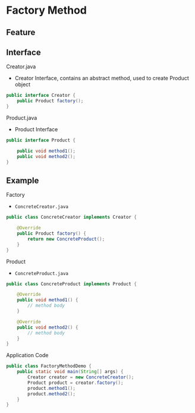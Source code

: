 # Factory Method

## Feature

## Interface

Creator.java

- Creator Interface, contains an abstract method, used to create Product object

```java
public interface Creator {
    public Product factory();
}
```

Product.java

- Product Interface

```java
public interface Product {

    public void method1();
    public void method2();
}
```

## Example

Factory

- `ConcreteCreator.java`

```java
public class ConcreteCreator implements Creator {

    @Override
    public Product factory() {
        return new ConcreteProduct();
    }
}
```

Product

- `ConcreteProduct.java`

```java
public class ConcreteProduct implements Product {

    @Override
    public void method1() {
        // method body
    }

    @Override
    public void method2() {
        // method body
    }
}
```

Application Code

```java
public class FactoryMethodDemo {
    public static void main(String[] args) {
        Creator creator = new ConcreteCreator();
        Product product = creator.factory();
        product.method1();
        product.method2();
    }
}
```

